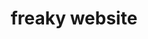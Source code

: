 ---
title: "freaky website"
description: "What if i touched you? 𝓯𝓻𝓮𝓪𝓴𝔂 style"
start_date: "June 3 2024"
end_date: "June 7 2024"
is_published: false
is_pinned: false
is_important: false
project_tags:
- Vanilla JS
repository_link: "https://github.com/lalitm1004/freaky-website"
deployment_link: "https://freaky-website.vercel.app/"
---
